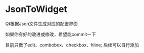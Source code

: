 # JsonToWidget
Qt根据Json文件生成对应的配置界面

如果你有好的改进或修改，希望能commit一下

目前只做了edit、combobox、checkbox、hline; 后续可以自行添加
